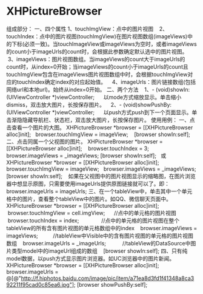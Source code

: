 # XHPictureBrowser

组成部分：
  一、四个属性
    1、touchImgView：点中的图片视图
    2、touchIndex：点中的图片视图(touchImgView)在图片视图数组(imageViews)中的下标(必须一致)。当touchImageView或imageViews为空时，或者imageViews的count小于imageUrls的count时，会根据此参数确定默认选中的图片视图。
    3、imageViews：图片视图数组。当imageViews的count大于imageUrls的count时，从index=0开始；当imageViews的count小于imageUrls的count且touchImgView包含在imageViews图片视图数组中时，会根据touchImgView对应的touchIndex确定index的对应起始值。
    4、imageUrls：图片链接数组(包括网络url和本地url)。始终从index=0开始。
  二、两个方法
    1、- (void)showIn:(UIViewController *)viewController;
      以mode方式缩放显示。单击缩小dismiss，双击放大图片，长按保存图片。
    2、- (void)showPushBy:(UIViewController *)viewController;
      以push方式push到下一个页面显示。单击渐隐隐藏导航栏、状态栏，双击放大图片，长按保存图片。
使用用例：
一、点击查看一个图片的大图。
    XHPictureBrowser *browser = [[XHPictureBrowser alloc]init];
    browser.touchImgView = imageView; 
    [browser showIn:self];
二、点击同属一个父视图的图片。
    XHPictureBrowser *browser = [[XHPictureBrowser alloc]init];
    browser.touchIndex = 3;
    browser.imageViews = _imageViews;
    [browser showIn:self];
    或
    XHPictureBrowser *browser = [[XHPictureBrowser alloc]init];
    browser.touchImgView = imageView; 
    browser.imageViews = _imageViews;
    [browser showIn:self];
    如果在父视图中的图片视图显示的缩略图，在图片浏览器中想显示原图，只需要使用imageUrls提供原图链接就可以了。即：browser.imageUrls = imageUrls;
三、在一个tableView中，单击其中一个单元格中的图片，查看整个tableView中的图片。如QQ、微信聊天页面中。
    XHPictureBrowser *browser = [[XHPictureBrowser alloc]init];
    browser.touchImgView = cell.imgView;      //点中的单元格的图片视图
    browser.touchIndex = index;               //点中的单元格的图片视图在整个tableView的所有含有图片视图的单元格数组中的index
    browser.imageViews = imageViews;          //tableView中Visible中的含有图片视图的单元格的图片视图数组
    browser.imageUrls = _imageUrls;           //tableView的DataSource中图片类型model中的imageUrl组成的数组
    [browser showIn:self];
四、只有纯model数据，以push方式显示图片浏览器。如UC浏览器中的图片新闻。
    XHPictureBrowser *browser = [[XHPictureBrowser alloc]init];
    browser.imageUrls = @[@"http://f.hiphotos.baidu.com/image/pic/item/a71ea8d3fd1f41348a8ca392211f95cad0c85ea6.jpg"];
    [browser showPushBy:self];
		
